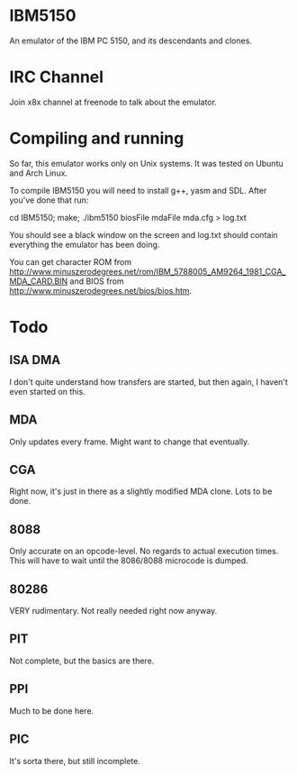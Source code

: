 IBM5150
=======

An emulator of the IBM PC 5150, and its descendants and clones.

IRC Channel
===========

Join x8x channel at freenode to talk about the emulator.

Compiling and running
=====================

So far, this emulator works only on Unix systems. It was tested on Ubuntu and Arch Linux.

To compile IBM5150 you will need to install g++, yasm and SDL. After you've done that run:

cd IBM5150; make; ./ibm5150 biosFile mdaFile mda.cfg > log.txt

You should see a black window on the screen and log.txt should contain everything the emulator has been doing.

You can get character ROM from http://www.minuszerodegrees.net/rom/IBM_5788005_AM9264_1981_CGA_MDA_CARD.BIN and BIOS from http://www.minuszerodegrees.net/bios/bios.htm.

Todo
====

ISA DMA
-------

I don't quite understand how transfers are started, but then again, I haven't even started on this.

MDA
---

Only updates every frame. Might want to change that eventually.

CGA
---

Right now, it's just in there as a slightly modified MDA clone. Lots to be done.

8088
----

Only accurate on an opcode-level. No regards to actual execution times. This will have to wait until the 8086/8088 microcode is dumped.

80286
-----

VERY rudimentary. Not really needed right now anyway.

PIT
---

Not complete, but the basics are there.

PPI
---

Much to be done here.

PIC
---

It's sorta there, but still incomplete.
